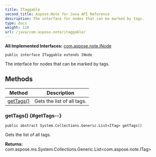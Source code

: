 ```yaml
---
title: ITaggable
second_title: Aspose.Note for Java API Reference
description: The interface for nodes that can be marked by tags.
type: docs
weight: 110
url: /java/com.aspose.note/itaggable/
---
```


**All Implemented Interfaces:**
[com.aspose.note.INode](../../com.aspose.note/inode)
```
public interface ITaggable extends INode
```

The interface for nodes that can be marked by tags.
## Methods

| Method | Description |
| --- | --- |
| [getTags()](#getTags--) | Gets the list of all tags. |
### getTags() {#getTags--}
```
public abstract System.Collections.Generic.List<ITag> getTags()
```


Gets the list of all tags.

**Returns:**
com.aspose.ms.System.Collections.Generic.List&lt;com.aspose.note.ITag&gt;
